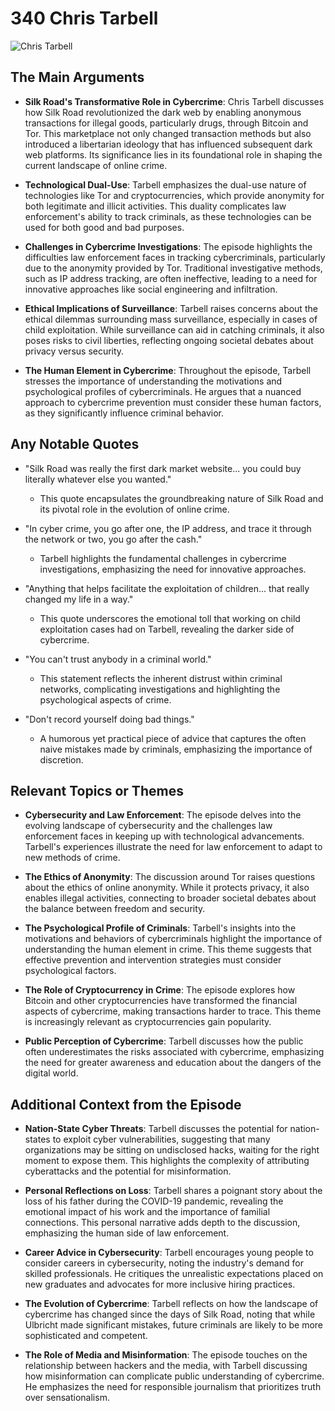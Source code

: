 # 340 Chris Tarbell


![Chris Tarbell](https://encrypted-tbn0.gstatic.com/images?q=tbn:ANd9GcRyjmkCTc1mW59iaGJqCYLz_zAshbmLECKFz9IhFKoOPU_NFAocK6ZfHw&s=0)



## The Main Arguments

- **Silk Road's Transformative Role in Cybercrime**: Chris Tarbell discusses how Silk Road revolutionized the dark web by enabling anonymous transactions for illegal goods, particularly drugs, through Bitcoin and Tor. This marketplace not only changed transaction methods but also introduced a libertarian ideology that has influenced subsequent dark web platforms. Its significance lies in its foundational role in shaping the current landscape of online crime.

- **Technological Dual-Use**: Tarbell emphasizes the dual-use nature of technologies like Tor and cryptocurrencies, which provide anonymity for both legitimate and illicit activities. This duality complicates law enforcement's ability to track criminals, as these technologies can be used for both good and bad purposes.

- **Challenges in Cybercrime Investigations**: The episode highlights the difficulties law enforcement faces in tracking cybercriminals, particularly due to the anonymity provided by Tor. Traditional investigative methods, such as IP address tracking, are often ineffective, leading to a need for innovative approaches like social engineering and infiltration.

- **Ethical Implications of Surveillance**: Tarbell raises concerns about the ethical dilemmas surrounding mass surveillance, especially in cases of child exploitation. While surveillance can aid in catching criminals, it also poses risks to civil liberties, reflecting ongoing societal debates about privacy versus security.

- **The Human Element in Cybercrime**: Throughout the episode, Tarbell stresses the importance of understanding the motivations and psychological profiles of cybercriminals. He argues that a nuanced approach to cybercrime prevention must consider these human factors, as they significantly influence criminal behavior.

## Any Notable Quotes

- "Silk Road was really the first dark market website... you could buy literally whatever else you wanted."
  - This quote encapsulates the groundbreaking nature of Silk Road and its pivotal role in the evolution of online crime.

- "In cyber crime, you go after one, the IP address, and trace it through the network or two, you go after the cash."
  - Tarbell highlights the fundamental challenges in cybercrime investigations, emphasizing the need for innovative approaches.

- "Anything that helps facilitate the exploitation of children... that really changed my life in a way."
  - This quote underscores the emotional toll that working on child exploitation cases had on Tarbell, revealing the darker side of cybercrime.

- "You can't trust anybody in a criminal world."
  - This statement reflects the inherent distrust within criminal networks, complicating investigations and highlighting the psychological aspects of crime.

- "Don't record yourself doing bad things."
  - A humorous yet practical piece of advice that captures the often naive mistakes made by criminals, emphasizing the importance of discretion.

## Relevant Topics or Themes

- **Cybersecurity and Law Enforcement**: The episode delves into the evolving landscape of cybersecurity and the challenges law enforcement faces in keeping up with technological advancements. Tarbell's experiences illustrate the need for law enforcement to adapt to new methods of crime.

- **The Ethics of Anonymity**: The discussion around Tor raises questions about the ethics of online anonymity. While it protects privacy, it also enables illegal activities, connecting to broader societal debates about the balance between freedom and security.

- **The Psychological Profile of Criminals**: Tarbell's insights into the motivations and behaviors of cybercriminals highlight the importance of understanding the human element in crime. This theme suggests that effective prevention and intervention strategies must consider psychological factors.

- **The Role of Cryptocurrency in Crime**: The episode explores how Bitcoin and other cryptocurrencies have transformed the financial aspects of cybercrime, making transactions harder to trace. This theme is increasingly relevant as cryptocurrencies gain popularity.

- **Public Perception of Cybercrime**: Tarbell discusses how the public often underestimates the risks associated with cybercrime, emphasizing the need for greater awareness and education about the dangers of the digital world.

## Additional Context from the Episode

- **Nation-State Cyber Threats**: Tarbell discusses the potential for nation-states to exploit cyber vulnerabilities, suggesting that many organizations may be sitting on undisclosed hacks, waiting for the right moment to expose them. This highlights the complexity of attributing cyberattacks and the potential for misinformation.

- **Personal Reflections on Loss**: Tarbell shares a poignant story about the loss of his father during the COVID-19 pandemic, revealing the emotional impact of his work and the importance of familial connections. This personal narrative adds depth to the discussion, emphasizing the human side of law enforcement.

- **Career Advice in Cybersecurity**: Tarbell encourages young people to consider careers in cybersecurity, noting the industry's demand for skilled professionals. He critiques the unrealistic expectations placed on new graduates and advocates for more inclusive hiring practices.

- **The Evolution of Cybercrime**: Tarbell reflects on how the landscape of cybercrime has changed since the days of Silk Road, noting that while Ulbricht made significant mistakes, future criminals are likely to be more sophisticated and competent.

- **The Role of Media and Misinformation**: The episode touches on the relationship between hackers and the media, with Tarbell discussing how misinformation can complicate public understanding of cybercrime. He emphasizes the need for responsible journalism that prioritizes truth over sensationalism.
